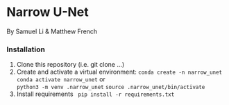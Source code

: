 # Narrow U-Net  
By Samuel Li & Matthew French

### Installation  
1. Clone this repository (i.e. git clone ...) 
2. Create and activate a virtual environment:
 ```conda create -n narrow_unet```  
  ```conda activate narrow_unet``` 
  or  
  ```python3 -m venv .narrow_unet```
  ```source .narrow_unet/bin/activate```
3. Install requirements
  ``` pip install -r requirements.txt```
